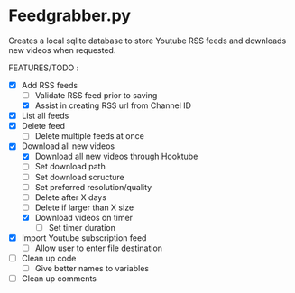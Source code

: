 # Feedgrabber.py

Creates a local sqlite database to store Youtube RSS feeds and downloads new videos when requested.

FEATURES/TODO :
- [x] Add RSS feeds
  - [ ] Validate RSS feed prior to saving
  - [x] Assist in creating RSS url from Channel ID
- [x] List all feeds
- [x] Delete feed
  - [ ] Delete multiple feeds at once
- [x] Download all new videos
  - [x] Download all new videos through Hooktube
  - [ ] Set download path
  - [ ] Set download scructure
  - [ ] Set preferred resolution/quality
  - [ ] Delete after X days
  - [ ] Delete if larger than X size
  - [x] Download videos on timer
    - [ ] Set timer duration
- [x] Import Youtube subscription feed
  - [ ] Allow user to enter file destination

- [ ] Clean up code
  - [ ] Give better names to variables
- [ ] Clean up comments